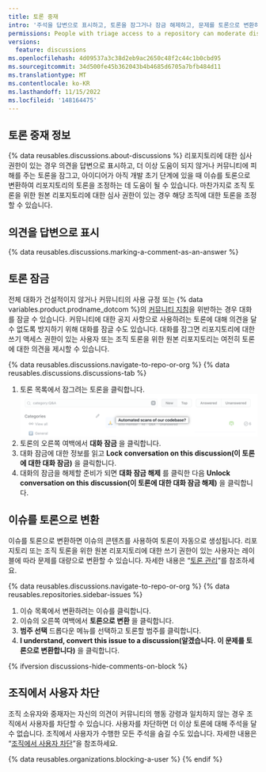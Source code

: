 ```yaml
---
title: 토론 중재
intro: '주석을 답변으로 표시하고, 토론을 잠그거나 잠금 해제하고, 문제를 토론으로 변환하고, {% ifversion fpt or ghec %} 커뮤니티의 사용 규정{% elsif ghes > 3.5 %} 조직의 기여 지침{% endif %}에 맞지 않는 주석, 토론 및 범주를 편집하거나 삭제하여 건강한 공동 작업을 촉진할 수 있습니다.'
permissions: People with triage access to a repository can moderate discussions in the repository. People with triage access to the source repository for organization discussions can moderate discussions in the organization.
versions:
  feature: discussions
ms.openlocfilehash: 4d09537a3c38d2eb9ac2650c48f2c44c1b0cbd95
ms.sourcegitcommit: 34d500fe45b362043b4b4685d6705a7bfb484d11
ms.translationtype: MT
ms.contentlocale: ko-KR
ms.lasthandoff: 11/15/2022
ms.locfileid: '148164475'
---
```

## 토론 중재 정보

{% data reusables.discussions.about-discussions %} 리포지토리에 대한 심사 권한이 있는 경우 의견을 답변으로 표시하고, 더 이상 도움이 되지 않거나 커뮤니티에 피해를 주는 토론을 잠그고, 아이디어가 아직 개발 초기 단계에 있을 때 이슈를 토론으로 변환하여 리포지토리의 토론을 조정하는 데 도움이 될 수 있습니다. 마찬가지로 조직 토론을 위한 원본 리포지토리에 대한 심사 권한이 있는 경우 해당 조직에 대한 토론을 조정할 수 있습니다.

## 의견을 답변으로 표시

{% data reusables.discussions.marking-a-comment-as-an-answer %}

## 토론 잠금

전체 대화가 건설적이지 않거나 커뮤니티의 사용 규정 또는 {% data variables.product.prodname_dotcom %}의 [커뮤니티 지침](/free-pro-team@latest/github/site-policy/github-community-guidelines)을 위반하는 경우 대화를 잠글 수 있습니다. 커뮤니티에 대한 공지 사항으로 사용하려는 토론에 대해 의견을 달 수 없도록 방지하기 위해 대화를 잠글 수도 있습니다. 대화를 잠그면 리포지토리에 대한 쓰기 액세스 권한이 있는 사용자 또는 조직 토론을 위한 원본 리포지토리는 여전히 토론에 대한 의견을 제시할 수 있습니다.

{% data reusables.discussions.navigate-to-repo-or-org %} {% data reusables.discussions.discussions-tab %}
1. 토론 목록에서 잠그려는 토론을 클릭합니다.
  ![토론 잠금](/assets/images/help/discussions/unanswered-discussion.png)
1. 토론의 오른쪽 여백에서 **대화 잠금** 을 클릭합니다.
1. 대화 잠금에 대한 정보를 읽고 **Lock conversation on this discussion(이 토론에 대한 대화 잠금)** 을 클릭합니다.
1. 대화의 잠금을 해제할 준비가 되면 **대화 잠금 해제** 를 클릭한 다음 **Unlock conversation on this discussion(이 토론에 대한 대화 잠금 해제)** 을 클릭합니다.

## 이슈를 토론으로 변환

이슈를 토론으로 변환하면 이슈의 콘텐츠를 사용하여 토론이 자동으로 생성됩니다. 리포지토리 또는 조직 토론을 위한 원본 리포지토리에 대한 쓰기 권한이 있는 사용자는 레이블에 따라 문제를 대량으로 변환할 수 있습니다. 자세한 내용은 “[토론 관리](/discussions/managing-discussions-for-your-community/managing-discussions)”를 참조하세요.

{% data reusables.discussions.navigate-to-repo-or-org %} {% data reusables.repositories.sidebar-issues %}
1. 이슈 목록에서 변환하려는 이슈를 클릭합니다.
1. 이슈의 오른쪽 여백에서 **토론으로 변환** 을 클릭합니다.
1. **범주 선택** 드롭다운 메뉴를 선택하고 토론할 범주를 클릭합니다.
1. **I understand, convert this issue to a discussion(알겠습니다. 이 문제를 토론으로 변환합니다)** 을 클릭합니다.

{% ifversion discussions-hide-comments-on-block %}
## 조직에서 사용자 차단

조직 소유자와 중재자는 자신의 의견이 커뮤니티의 행동 강령과 일치하지 않는 경우 조직에서 사용자를 차단할 수 있습니다. 사용자를 차단하면 더 이상 토론에 대해 주석을 달 수 없습니다. 조직에서 사용자가 수행한 모든 주석을 숨길 수도 있습니다. 자세한 내용은 “[조직에서 사용자 차단](/communities/maintaining-your-safety-on-github/blocking-a-user-from-your-organization)”을 참조하세요.

{% data reusables.organizations.blocking-a-user %} {% endif %}
